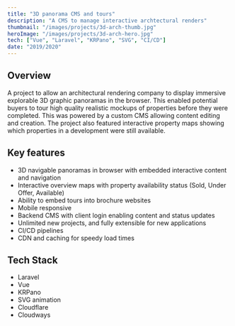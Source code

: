 ```yaml
---
title: "3D panorama CMS and tours"
description: "A CMS to manage interactive archtectural renders"
thumbnail: "/images/projects/3d-arch-thumb.jpg"
heroImage: "/images/projects/3d-arch-hero.jpg"
tech: ["Vue", "Laravel", "KRPano", "SVG", "CI/CD"]
date: "2019/2020"
---
```


## Overview

A project to allow an architectural rendering company to display immersive explorable 3D graphic panoramas in the browser. This enabled potential buyers to tour high quality realistic mockups of properties before they were completed. This was powered by a custom CMS allowing content editing and creation. The project also featured interactive property maps showing which properties in a development were still available.

## Key features

- 3D navigable panoramas in browser with embedded interactive content and navigation
- Interactive overview maps with property availability status (Sold, Under Offer, Available)
- Ability to embed tours into brochure websites
- Mobile responsive
- Backend CMS with client login enabling content and status updates
- Unlimited new projects, and fully extensible for new applications
- CI/CD pipelines
- CDN and caching for speedy load times

## Tech Stack

- Laravel
- Vue
- KRPano
- SVG animation
- Cloudflare
- Cloudways

